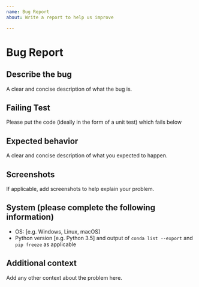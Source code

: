 ```yaml
---
name: Bug Report
about: Write a report to help us improve

---
```


# Bug Report

## Describe the bug

A clear and concise description of what the bug is.

## Failing Test

Please put the code (ideally in the form of a unit
test) which fails below

## Expected behavior

A clear and concise description of what you expected to happen.

## Screenshots

If applicable, add screenshots to help explain your problem.

## System (please complete the following information)

- OS: \[e.g. Windows, Linux, macOS]
- Python version \[e.g. Python 3.5] and output of `conda list --export` and `pip freeze` as applicable

## Additional context

Add any other context about the problem here.
